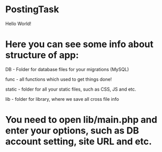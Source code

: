 # PostingTask

Hello World!

# Here you can see some info about structure of app:

 DB - Folder for database files for your migrations (MySQL)

 func - all functions which used to get things done!

 static - folder for all your static files, such as CSS, JS and etc.

 lib - folder for library, where we save all cross file info

# You need to open lib/main.php and enter your options, such as DB account setting, site URL and etc.

